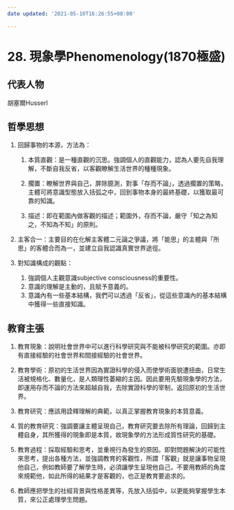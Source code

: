 ```yaml
---
date updated: '2021-05-10T16:26:55+08:00'

---
```


# 28. 現象學Phenomenology(1870極盛)

## 代表人物

胡塞爾Husserl

## 哲學思想

1.  回歸事物的本源，方法為：

    1.  本質直觀：是一種直觀的沉思。強調個人的直觀能力，認為人要先自我理解，不斷自我反省，以客觀瞭解生活世界的種種現象。

    2.  擱置：瞭解世界與自己，屏除臆測，對事「存而不論」，透過擱置的策略，主體可將意識型態放入括弧之中，回到事物本身的最終基礎，以獲取最可靠的知識。

    3.  描述：即在範圍內做客觀的描述；範圍外，存而不論，嚴守「知之為知之，不知為不知」的原則。

2.  主客合一：主要目的在化解主客體二元論之爭議，將「能思」的主體與「所思」的客體合而為一，並建立自我認識真實世界途徑。

3.  對知識構成的觀點：

    1.  強調個人主觀意識subjective consciousness的重要性。
    2.  意識的理解是主動的，且賦予意義的。
    3.  意識內有一些基本結構，我們可以透過「反省」，從這些意識內的基本結構中獲得一些直接知識。

## 教育主張

1.  教育現象：說明社會世界中可以進行科學研究與不能被科學研究的範圍。亦即有直接經驗的社會世界和間接經驗的社會世界。

2.  教育學術：原初的生活世界因為實證科學的侵入而使學術面貌遭扭曲，日常生活被規格化、數量化，是人類理性萎縮的主因。因此要用先驗現象學的方法，即運用存而不論的方法來超越自我，去除實證科學的宰制，返回原初的生活世界。

3.  教育研究：應該用詮釋理解的典範，以真正掌握教育現象的本質意義。

4.  質的教育研究：強調要讓主體呈現自己，教育研究要去除所有理論，回歸到主體自身，其所獲得的現象即是本質，故現象學的方法形成質性研究的基礎。

5.  教育過程：採取經驗和思考，並重視行為發生的原因。即對問題解決的可能性來思考，提出各種方法，並強調教育的客觀性，所謂「客觀」就是讓事物呈現他自己，例如教師要了解學生時，必須讓學生呈現他自己，不要用教師的角度來規範他，如此所得的結果才是客觀的，也正是教育要追求的。

6.  教師應把學生的社經背景與性格差異等，先放入括弧中，以更能夠掌握學生本質，來公正處理學生問題。
